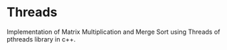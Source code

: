 # Threads
Implementation of Matrix Multiplication and Merge Sort using Threads of pthreads library in c++.
